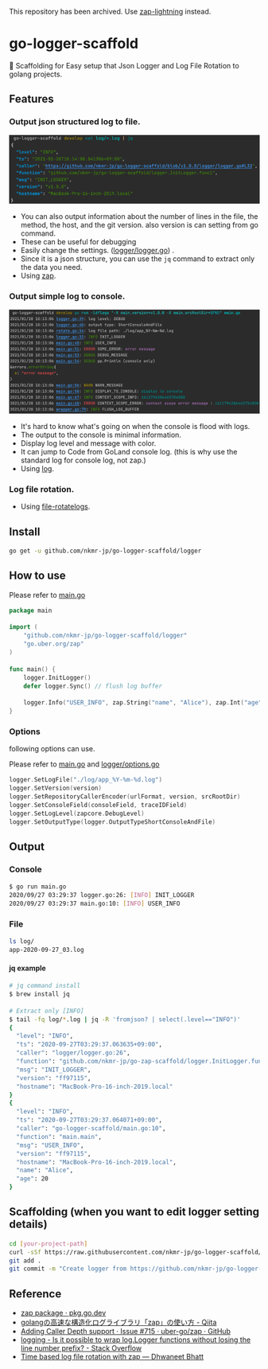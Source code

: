 This repository has been archived. Use [zap-lightning](https://github.com/nkmr-jp/zap-lightning) instead.

# go-logger-scaffold

:rocket: Scaffolding for Easy setup that Json Logger and Log File Rotation to golang projects.

## Features

### Output json structured log to file.
![img_1.png](img_1.png)

- You can also output information about the number of lines in the file, the method, the host,
  and the git version. also version is can setting from go command.
- These can be useful for debugging
- Easily change the
  settings. ([logger/logger.go](https://github.com/nkmr-jp/go-logger-scaffold/blob/master/logger/logger.go#L32))
  .
- Since it is a json structure, you can use the `jq` command to extract only the data you need.
- Using [zap](https://github.com/uber-go/zap).

### Output simple log to console.
![img.png](img.png)
- It's hard to know what's going on when the console is flood with logs.
- The output to the console is minimal information.
- Display log level and message with color.
- It can jump to Code from GoLand console log. (this is why use the standard log for console log, not zap.)
- Using [log](https://pkg.go.dev/log).

### Log file rotation.
- Using [file-rotatelogs](https://github.com/lestrrat-go/file-rotatelogs).

## Install

```sh
go get -u github.com/nkmr-jp/go-logger-scaffold/logger
```

## How to use

Please refer to [main.go](main.go)

```go
package main

import (
	"github.com/nkmr-jp/go-logger-scaffold/logger"
	"go.uber.org/zap"
)

func main() {
	logger.InitLogger()
	defer logger.Sync() // flush log buffer

	logger.Info("USER_INFO", zap.String("name", "Alice"), zap.Int("age", 20))
}
```

### Options

following options can use.

Please refer to [main.go](main.go) and [logger/options.go](logger/options.go)

```go
logger.SetLogFile("./log/app_%Y-%m-%d.log")
logger.SetVersion(version)
logger.SetRepositoryCallerEncoder(urlFormat, version, srcRootDir)
logger.SetConsoleField(consoleField, traceIDField)
logger.SetLogLevel(zapcore.DebugLevel)
logger.SetOutputType(logger.OutputTypeShortConsoleAndFile)
```



## Output

### Console

```sh
$ go run main.go
2020/09/27 03:29:37 logger.go:26: [INFO] INIT_LOGGER
2020/09/27 03:29:37 main.go:10: [INFO] USER_INFO
```

### File

```sh
ls log/
app-2020-09-27_03.log
```

#### jq example

```sh
# jq command install
$ brew install jq

# Extract only [INFO]
$ tail -fq log/*.log | jq -R 'fromjson? | select(.level=="INFO")'
{
  "level": "INFO",
  "ts": "2020-09-27T03:29:37.063635+09:00",
  "caller": "logger/logger.go:26",
  "function": "github.com/nkmr-jp/go-zap-scaffold/logger.InitLogger.func1",
  "msg": "INIT_LOGGER",
  "version": "ff97115",
  "hostname": "MacBook-Pro-16-inch-2019.local"
}
{
  "level": "INFO",
  "ts": "2020-09-27T03:29:37.064071+09:00",
  "caller": "go-logger-scaffold/main.go:10",
  "function": "main.main",
  "msg": "USER_INFO",
  "version": "ff97115",
  "hostname": "MacBook-Pro-16-inch-2019.local",
  "name": "Alice",
  "age": 20
}
```

## Scaffolding (when you want to edit logger setting details)

```sh
cd [your-project-path]
curl -sSf https://raw.githubusercontent.com/nkmr-jp/go-logger-scaffold/master/scaffold.sh | sh
git add .
git commit -m "Create logger from https://github.com/nkmr-jp/go-logger-scaffold"
```

## Reference

* [zap package · pkg.go.dev](https://pkg.go.dev/go.uber.org/zap)
* [golangの高速な構造化ログライブラリ「zap」の使い方 - Qiita](https://qiita.com/emonuh/items/28dbee9bf2fe51d28153)
* [Adding Caller Depth support · Issue #715 · uber-go/zap · GitHub](https://github.com/uber-go/zap/issues/715)
* [logging - Is it possible to wrap log.Logger functions without losing the line number prefix? - Stack Overflow](https://stackoverflow.com/questions/42762391/is-it-possible-to-wrap-log-logger-functions-without-losing-the-line-number-prefi)
* [Time based log file rotation with zap — Dhwaneet Bhatt](https://dhwaneetbhatt.com/time-based-log-file-rotation-with-zap)
